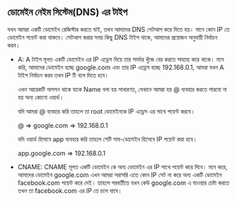 ## ডোমেইন নেইম সিস্টেম(DNS) এর টাইপ

যখন আমরা একটি ডোমেইন রেজিস্টার করতে যাই, তখন আমাদের DNS সেটআপ করে দিতে হয়। মানে কোন IP তে ডোমেইন পয়েন্ট করা থাকবে। সেটআপ করার সময় কিছু DNS টাইপ থাকে, আমাদের প্রয়োজন অনুযায়ী নির্বাচন করব।

- A: A টাইপ মূলত একটি ডোমেইন এর IP এড্রেস দিয়ে তার সার্ভার খুঁজে বের করতে সাহায্য করে থাকে। মনে করি, আমাদের ডোমেইন হচ্ছে google.com এবং তার IP এড্রেস হচ্ছে 192.168.0.1, আমরা যখন A টাইপ নির্বাচন করব তখন IP টি বলে দিতে হবে।

  এখন আরেকটি অপসন থাকে যাকে Name বলা হয় সাধারণত, যেখানে আমরা হয় @ ব্যবহার করতে পারবো না হয় অন্য কোনো ওয়ার্ড।

  যদি আমরা @ ব্যবহার করি তাহলে তা root ডোমেইনকে IP এড্রেস এর সাথে পয়েন্ট করবে।

  @ => google.com => 192.168.0.1

  যদি ওয়ার্ড হিসাবে app ব্যবহার করি তাহলে সেটি সাব-ডোমেইন হিসেবে IP পয়েন্ট করা হবে।

  app.google.com => 192.168.0.1

- CNAME: CNAME মূলত একটি ডোমেইন কে অন্য ডোমেইন এর IP সাথে পয়েন্ট করে দিবে। মনে করে, আমাদের ডোমেইন google.com এখন আমরা সরাসরি এতে কোন IP সেট না করে অন্য একটি ডোমেইন facebook.com পয়েন্ট করে দেই। তাহলে পরবর্তীতে যখন কেউ google.com এ যাওয়ার চেষ্টা করতে তখন তা facebook.com এর IP তে চলে যাবে।
